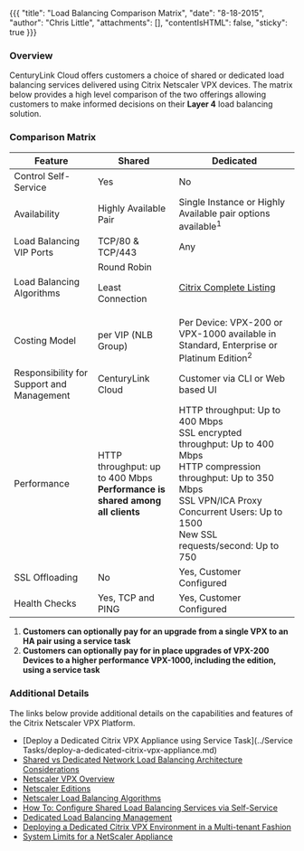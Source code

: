 {{{
  "title": "Load Balancing Comparison Matrix",
  "date": "8-18-2015",
  "author": "Chris Little",
  "attachments": [],
  "contentIsHTML": false,
  "sticky": true
}}}

### Overview

CenturyLink Cloud offers customers a choice of shared or dedicated load balancing services delivered using Citrix Netscaler VPX devices. The matrix below provides a high level comparison of the two offerings allowing customers to make informed decisions on their **Layer 4** load balancing solution.

### Comparison Matrix

**Feature**|**Shared**|**Dedicated**
-----------|----------|-------------
Control Self-Service|Yes|No
Availability|Highly Available Pair|Single Instance or Highly Available pair options available<sup>1</sup>
Load Balancing VIP Ports|TCP/80 & TCP/443|Any
Load Balancing Algorithms|Round Robin<p>Least Connection|[Citrix Complete Listing](http://support.citrix.com/proddocs/topic/netscaler-load-balancing-93/ns-lb-customizing-lbalgorithms-wrapper-con.html)
Costing Model|per VIP (NLB Group)|Per Device: VPX-200 or VPX-1000 available in Standard, Enterprise or Platinum Edition<sup>2</sup>
Responsibility for Support and Management|CenturyLink Cloud|Customer via CLI or Web based UI
Performance|HTTP throughput: up to 400 Mbps<br>**Performance is shared among all clients**|HTTP throughput: Up to 400 Mbps<br>SSL encrypted throughput: Up to 400 Mbps<br>HTTP compression throughput: Up to 350 Mbps<br>SSL VPN/ICA Proxy Concurrent Users: Up to 1500<br>New SSL requests/second: Up to 750
SSL Offloading|No|Yes, Customer Configured
Health Checks|Yes, TCP and PING|Yes, Customer Configured

1. **Customers can optionally pay for an upgrade from a single VPX to an HA pair using a service task**
2. **Customers can optionally pay for in place upgrades of VPX-200 Devices to a higher performance VPX-1000, including the edition, using a service task**

### Additional Details
The links below provide additional details on the capabilities and features of the Citrix Netscaler VPX Platform.

* [Deploy a Dedicated Citrix VPX Appliance using Service Task](../Service Tasks/deploy-a-dedicated-citrix-vpx-appliance.md)
* [Shared vs Dedicated Network Load Balancing Architecture Considerations](../Network/load-balancing-dedicated-vs-shared.md)
* [Netscaler VPX Overview](http://www.citrix.com/products/netscaler-application-delivery-controller/features/platforms/vpx.html)
* [Netscaler Editions](http://www.citrix.com/products/netscaler-application-delivery-controller/features/editions.html)
* [Netscaler Load Balancing Algorithms](http://support.citrix.com/proddocs/topic/netscaler-load-balancing-93/ns-lb-customizing-lbalgorithms-wrapper-con.html)
* [How To: Configure Shared Load Balancing Services via Self-Service](../Network/creating-a-self-service-load-balancing-configuration.md)
* [Dedicated Load Balancing Management](../Network/dedicated-load-balancer-basic-management.md)
* [Deploying a Dedicated Citrix VPX Environment in a Multi-tenant Fashion](../Network/deploying-a-dedicated-citrix-vpx-environment-in-a-multi-tenant-fashion.md)
* [System Limits for a NetScaler Appliance](http://support.citrix.com/article/ctx118716)
